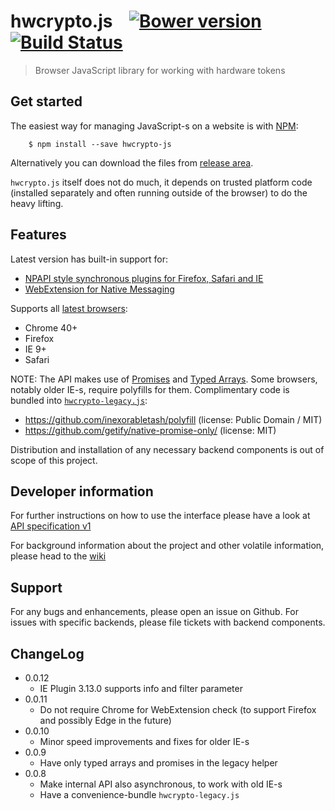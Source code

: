 # hwcrypto.js &nbsp;&nbsp; [![Bower version](https://img.shields.io/bower/v/hwcrypto.svg)](http://bower.io/search/?q=hwcrypto) [![Build Status](https://travis-ci.org/hwcrypto/hwcrypto.js.svg?branch=master)](https://travis-ci.org/hwcrypto/hwcrypto.js)
> Browser JavaScript library for working with hardware tokens

## Get started

The easiest way for managing JavaScript-s on a website is with [NPM](https://www.npmjs.com/):

        $ npm install --save hwcrypto-js

Alternatively you can download the files from [release area](https://github.com/hwcrypto/hwcrypto.js/releases).

`hwcrypto.js` itself does not do much, it depends on trusted platform code (installed separately and often running outside of the browser) to do the heavy lifting. 

## Features

Latest version has built-in support for:
- [NPAPI style synchronous plugins for Firefox, Safari and IE](https://github.com/hwcrypto/browser-token-signing)
- [WebExtension for Native Messaging](https://github.com/hwcrypto/chrome-token-signing)

Supports all [latest browsers](http://browsehappy.com/):
- Chrome 40+
- Firefox
- IE 9+
- Safari

NOTE: The API makes use of [Promises](http://caniuse.com/#feat=promises) and [Typed Arrays](http://caniuse.com/#feat=typedarrays). Some browsers, notably older IE-s, require polyfills for them. Complimentary code is bundled into [`hwcrypto-legacy.js`](hwcrypto-legacy.js):
  - https://github.com/inexorabletash/polyfill (license: Public Domain / MIT)
  - https://github.com/getify/native-promise-only/ (license: MIT)

Distribution and installation of any necessary backend components is out of scope of this project.

## Developer information 
For further instructions on how to use the interface please have a look at [API specification v1](https://github.com/hwcrypto/hwcrypto.js/wiki/API)

For background information about the project and other volatile information, please head to the [wiki](https://github.com/hwcrypto/hwcrypto.js/wiki#eid-web-tf)

## Support

For any bugs and enhancements, please open an issue on Github. For issues with specific backends, please file tickets with backend components.

## ChangeLog
- 0.0.12
  - IE Plugin 3.13.0 supports info and filter parameter
- 0.0.11
  - Do not require Chrome for WebExtension check (to support Firefox and possibly Edge in the future)
- 0.0.10
  - Minor speed improvements and fixes for older IE-s
- 0.0.9
  - Have only typed arrays and promises in the legacy helper
- 0.0.8
  - Make internal API also asynchronous, to work with old IE-s
  - Have a convenience-bundle `hwcrypto-legacy.js`
